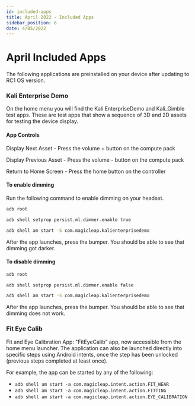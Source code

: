 ```yaml
---
id: included-apps
title: April 2022 - Included Apps
sidebar_position: 6
date: 4/05/2022
---
```


# April Included Apps

The following applications are preinstalled on your device after updating to RC1 OS version.

### Kali Enterprise Demo 

On the home menu you will find the Kali EnterpriseDemo and Kali_Gimble test apps. These are test apps that show a sequence of 3D and 2D assets for testing the device display.

#### App Controls

Display Next Asset - Press the volume + button on the compute pack

Display Previous Asset - Press the volume - button on the compute pack

Return to Home Screen - Press the home button on the controller

#### To enable dimming

Run the following command to enable dimming on your headset.

```bash
adb root

adb shell setprop persist.ml.dimmer.enable true

adb shell am start -S com.magicleap.kalienterprisedemo

```

After the app launches, press the bumper. You should be able to see that dimming got darker.

#### To disable dimming

```bash
adb root

adb shell setprop persist.ml.dimmer.enable false

adb shell am start -S com.magicleap.kalienterprisedemo

```

After the app launches, press the bumper. You should be able to see that dimming does not work.


### Fit Eye Calib

Fit and Eye Calibration App: "FitEyeCalib" app, now accessible from the home menu launcher. The application can also be launched directly into specific steps using Android intents, once the step has been unlocked (previous steps completed at least once).

For example, the app can be started by any of the following:
   - `adb shell am start -a com.magicleap.intent.action.FIT_WEAR`
   - `adb shell am start -a com.magicleap.intent.action.FITTING`
   - `adb shell am start -a com.magicleap.intent.action.EYE_CALIBRATION`

